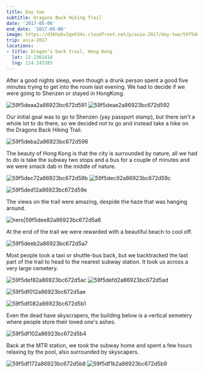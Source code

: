 ```yaml
---
title: Day two
subtitle: Dragons Back Hiking Trail
date: '2017-05-06'
end_date: '2017-05-06'
image: https://d3khpbv2gxh34v.cloudfront.net/p/asia-2017/day-two/59f5de832a86923bc672d58e.jpg
trip: asia-2017
locations:
- title: Dragon's back trail, Hong Kong
  lat: 22.2361414
  lng: 114.243383
---
```


After a good nights sleep, even though a drunk person spent a good five minutes trying to get into the room last evening. We had to decide if we were going to Shenzen or stayed in HongKong.

![59f5deaa2a86923bc672d591](https://d3khpbv2gxh34v.cloudfront.net/p/asia-2017/day-two/59f5deb62a86923bc672d595.jpg "1.5")
![59f5deae2a86923bc672d592](https://d3khpbv2gxh34v.cloudfront.net/p/asia-2017/day-two/59f5dec42a86923bc672d599.jpg "1.5")

Our initial goal was to go to Shenzen (yay passport stamp), but there isn't a whole lot to do there, so we decided not to go and instead take a hike on the Dragons Back Hiking Trail.

![59f5deba2a86923bc672d596](https://d3khpbv2gxh34v.cloudfront.net/p/asia-2017/day-two/59f5dec52a86923bc672d59a.jpg "1.5")

The beauty of Hong Kong is that the city is surrounded by nature, all we had to do is take the subway two stops and a bus for a couple of minutes and we were smack dab in the middle of nature.

![59f5dec72a86923bc672d59b](https://d3khpbv2gxh34v.cloudfront.net/p/asia-2017/day-two/59f5ded32a86923bc672d59f.jpg "1.506")
![59f5dec92a86923bc672d59c](https://d3khpbv2gxh34v.cloudfront.net/p/asia-2017/day-two/59f5ded92a86923bc672d5a2.jpg "1.506")

![59f5ded12a86923bc672d59e](https://d3khpbv2gxh34v.cloudfront.net/p/asia-2017/day-two/59f5dedc2a86923bc672d5a3.jpg "1.5")

The views on the trail were amazing, despide the haze that was hanging around.

![hero|59f5dee82a86923bc672d5a6](https://d3khpbv2gxh34v.cloudfront.net/p/asia-2017/day-two/59f5dee82a86923bc672d5a6.jpg "1.506")

At the end of the trail we were rewarded with a beautiful beach to cool off.

![59f5deeb2a86923bc672d5a7](https://d3khpbv2gxh34v.cloudfront.net/p/asia-2017/day-two/59f5def12a86923bc672d5a9.jpg "1.506")

Most people took a taxi or shuttle-bus back, but we backtracked the last part of the trail to head to the nearest subway station. It took us across a very large cemetery.

![59f5def82a86923bc672d5ac](https://d3khpbv2gxh34v.cloudfront.net/p/asia-2017/day-two/59f5df012a86923bc672d5af.jpg "1.5")
![59f5defd2a86923bc672d5ad](https://d3khpbv2gxh34v.cloudfront.net/p/asia-2017/day-two/59f5df312a86923bc672d5bc.jpg "1.5")

![59f5df012a86923bc672d5ae](https://d3khpbv2gxh34v.cloudfront.net/p/asia-2017/day-two/59f5df132a86923bc672d5b5.jpg "1.5")

![59f5df082a86923bc672d5b1](https://d3khpbv2gxh34v.cloudfront.net/p/asia-2017/day-two/59f5df1f2a86923bc672d5ba.jpg "1.5")

Even the dead have skyscrapers, the building below is a vertical semetery where people store their loved one's ashes.

![59f5df102a86923bc672d5b4](https://d3khpbv2gxh34v.cloudfront.net/p/asia-2017/day-two/59f5df3d2a86923bc672d5be.jpg "1.5")

Back at the MTR station, we took the subway home and spent a few hours relaxing by the pool, also surrounded by skyscapers.

![59f5df172a86923bc672d5b8](https://d3khpbv2gxh34v.cloudfront.net/p/asia-2017/day-two/59f5df372a86923bc672d5bd.jpg "1.5")
![59f5df1b2a86923bc672d5b9](https://d3khpbv2gxh34v.cloudfront.net/p/asia-2017/day-two/59f5df302a86923bc672d5bb.jpg "1.5")

